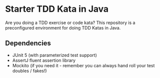# Starter TDD Kata in Java

Are you doing a TDD exercise or code kata? This repository is a preconfigured environment for doing TDD Katas in Java.

## Dependencies 
- JUnit 5 (with parameterized test support)
- AssertJ fluent assertion library
- Mockito (if you need it - remember you can always hand roll your test doubles / fakes!)